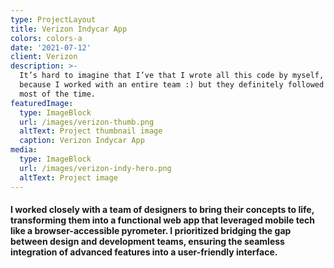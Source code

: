 ```yaml
---
type: ProjectLayout
title: Verizon Indycar App
colors: colors-a
date: '2021-07-12'
client: Verizon
description: >-
  It’s hard to imagine that I’ve that I wrote all this code by myself, probably
  because I worked with an entire team :) but they definitely followed my lead
  most of the time.
featuredImage:
  type: ImageBlock
  url: /images/verizon-thumb.png
  altText: Project thumbnail image
  caption: Verizon Indycar App
media:
  type: ImageBlock
  url: /images/verizon-indy-hero.png
  altText: Project image
---
```

#### I worked closely with a team of designers to bring their concepts to life, transforming them into a functional web app that leveraged mobile tech like a browser-accessible pyrometer. I prioritized bridging the gap between design and development teams, ensuring the seamless integration of advanced features into a user-friendly interface.

